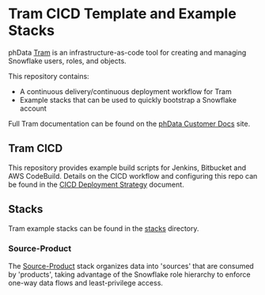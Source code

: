 # Tram CICD Template and Example Stacks

phData [Tram](https://www.phdata.io/tram/) is an infrastructure-as-code tool for creating and managing Snowflake users, roles, and objects.

This repository contains:
* A continuous delivery/continuous deployment workflow for Tram
* Example stacks that can be used to quickly bootstrap a Snowflake account

Full Tram documentation can be found on the [phData Customer Docs](https://docs.customer.phdata.io/docs/tram/) site.

## Tram CICD

This repository provides example build scripts for Jenkins, Bitbucket and AWS CodeBuild. Details on the CICD workflow and configuring this repo can be found in the  [CICD Deployment Strategy](./cicd_deployment_strategy.md) document.

## Stacks

Tram example stacks can be found in the [stacks](./stacks) directory.

### Source-Product
The [Source-Product](./stacks/source-product) stack organizes data into 'sources' that are consumed by 'products', taking advantage of the Snowflake role hierarchy to enforce one-way data flows and least-privilege access.
